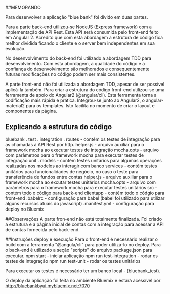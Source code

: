 ##MEMORANDO

Para desenvolver a aplicação "blue bank" foi divido em duas partes.

Para a parte back-end utilizou-se NodeJS (Express framework) com a implementação de API Rest. Esta API será consumida pelo front-end feito em Angular 2.
Acredito que com esta abordagem a estrutura de código fica melhor dividida ficando o cliente e o server bem independentes em sua evolução.

No desenvolvimento do back-end foi utilizado a abordagem TDD para desenvolvimento. Com esta abordagem, a qualidade do código e a confiança do
desenvolvimento são melhorados e consequentemente futuras modificações no código podem ser mais consistentes.

A parte front-end não foi utilizada a abordagem TDD, apesar de ser possível aplicá-la também. Para criar a estrutura do código front-end utilizou-se uma
ferramenta de apoio do Angular2 (@angular/cli). Esta ferramenta torna a codificação mais rápida e prática.
Integrou-se junto ao Angular2, o angular-material2 para os templates. Isto facilita no momento de criar o layout e componentes da página.

## Explicando a estrutura do código
bluebank
	.
	test
	   .
	   integration
		           .
			         routes - contém os testes de integração para as chamadas à API Rest por http.
			         helper.js - arquivo auxiliar para o framework mocha ao executar testes de integração
			         mocha.opts - arquivo com parâmetros para o framework mocha para executar testes de integração
	   unit
		    .
		    models - contém testes unitários para algumas operações realizadas nos modelos ao interagir com banco
		    services - contém testes unitários para funcionalidades de negócio, no caso o teste para transferência de fundos entre contas
		    helper.js - arquivo auxiliar para o framework mocha ao excutar testes unitários
		    mocha.opts - arquivo com parâmetros para o framework mocha para executar testes unitários
	src -	contém todo o código para back-end
	clientapp - contém todo o códgio para front-end
  .babelrc - configuração para babel (babel foi utilizado para utilizar alguns recursos atuais do javascript)
  .manifest.yml - configuração para deploy no Bluemix

##Observações
A parte fron-end não está totalmente finalizada. Foi criado a estrutura e a página inicial de contas com a integração para acessar a API de contas fornecida pelo back-end.


##Instruções deploy e execução
Para o front-end é necessário realizar o build com a ferramenta "@angula/cli" para poder utilizá-lo no deploy.
Para o back-end é utilizado a seção "scripts" do arquivo package.json para executar.
  npm start - iniciar aplicação
	npm run test-integration - rodar os testes de integração
  npm run test-unit - rodar os testes unitários

Para executar os testes é necessário ter um banco local - (bluebank_test).

O deploy da aplicação foi feita no ambiente Bluemix e estará acessível por
http://bluebankbyui.mybluemix.net:7070
